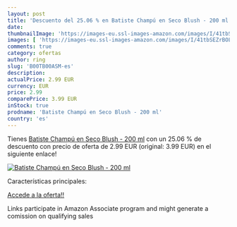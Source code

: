 ```yaml
---
layout: post
title: 'Descuento del 25.06 % en Batiste Champú en Seco Blush - 200 ml'
date: 
thumbnailImage: 'https://images-eu.ssl-images-amazon.com/images/I/41tbSEZrBOL._SL200_.jpg'
images: [ 'https://images-eu.ssl-images-amazon.com/images/I/41tbSEZrBOL._SL200_.jpg' ]
comments: true
category: ofertas
author: ring
slug: 'B00TB00ASM-es'
description:
actualPrice: 2.99 EUR
currency: EUR
price: 2.99
comparePrice: 3.99 EUR
inStock: true
prodname: 'Batiste Champú en Seco Blush - 200 ml'
country: 'es'
---
```


Tienes [Batiste Champú en Seco Blush - 200 ml](https://www.amazon.es/dp/B00TB00ASM/?tag=tolees-21) con un 25.06 % de descuento con precio de oferta de 2.99 EUR (original: 3.99 EUR) en el siguiente enlace!

[![Batiste Champú en Seco Blush - 200 ml](https://images-eu.ssl-images-amazon.com/images/I/41tbSEZrBOL._SL200_.jpg)](https://www.amazon.es/dp/B00TB00ASM/?tag=tolees-21)

Características principales:


[Accede a la oferta!!](https://www.amazon.es/dp/B00TB00ASM/?tag=tolees-21)

Links participate in Amazon Associate program and might generate a comission on qualifying sales


